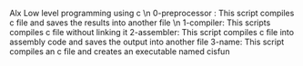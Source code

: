 Alx Low level programming using c \n
0-preprocessor : This script compiles c file and saves the results into another file \n
1-compiler: This scripts compiles c file without linking it
2-assembler: This script compiles c file into assembly code and saves the output into another file 
3-name: This script compiles an c file and creates an executable named cisfun
